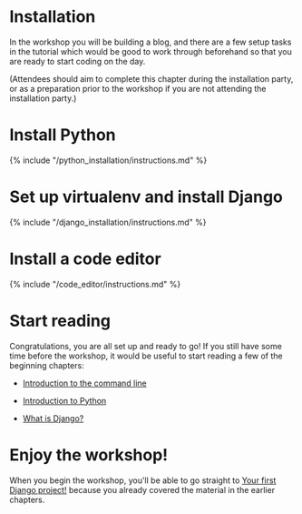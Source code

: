 # Installation
In the workshop you will be building a blog, and there are a few setup tasks in the tutorial which would be good to work through beforehand so that you are ready to start coding on the day.

(Attendees should aim to complete this chapter during the installation party, or as a preparation prior to the workshop if you are not attending the installation party.)

# Install Python
{% include "/python_installation/instructions.md" %}

# Set up virtualenv and install Django
{% include "/django_installation/instructions.md" %}

# Install a code editor
{% include "/code_editor/instructions.md" %}

# Start reading

Congratulations, you are all set up and ready to go! If you still have some time before the workshop, it would be useful to start reading a few of the beginning chapters:

* [Introduction to the command line](../intro_to_command_line/README.md)

* [Introduction to Python](../python_introduction/README.md)

* [What is Django?](../django/README.md)


# Enjoy the workshop!

When you begin the workshop, you'll be able to go straight to [Your first Django project!](../django_start_project/README.md) because you already covered the material in the earlier chapters.